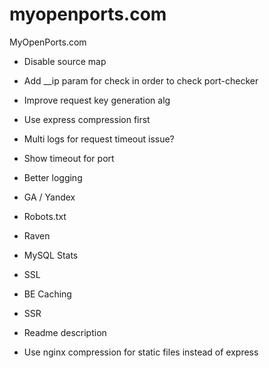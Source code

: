 # myopenports.com
MyOpenPorts.com

* Disable source map 
* Add __ip param for check in order to check port-checker
* Improve request key generation alg
* Use express compression first
* Multi logs for request timeout issue? 
* Show timeout for port
* Better logging
* GA / Yandex
* Robots.txt
* Raven
* MySQL Stats
* SSL

* BE Caching
* SSR
* Readme description
* Use nginx compression for static files instead of express